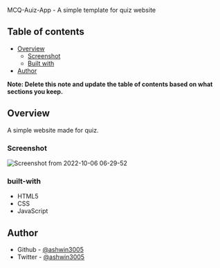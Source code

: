MCQ-Auiz-App - A simple template for quiz website

## Table of contents

- [Overview](#overview)
  - [Screenshot](#screenshot)
  - [Built with](#built-with)
- [Author](#author)

**Note: Delete this note and update the table of contents based on what sections you keep.**

## Overview

A simple website made for quiz.

### Screenshot
![Screenshot from 2022-10-06 06-29-52](https://user-images.githubusercontent.com/96253622/194190394-68cfb7d6-f0cf-44bb-80ec-baf2f08d5517.png)


### built-with

- HTML5
- CSS 
- JavaScript

## Author

- Github - [@ashwin3005](https://github.com/ashwin3005)
- Twitter - [@ashwin3005](https://twitter.com/ashwin3005)
